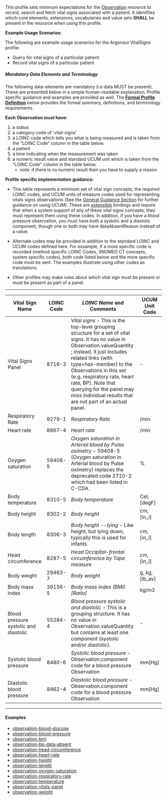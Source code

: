 This profile sets minimum expectations for the [Observation] resource to record, search and fetch vital signs associated with a patient. It identifies which core elements, extensions, vocabularies and value sets **SHALL** be present in the resource when using this profile.

**Example Usage Scenarios:**

The following are example usage scenarios for the Argonaut VitalSigns
profile:

-   Query for vital signs of a particular patient
-   Record vital signs of a particular patient

##### Mandatory Data Elements and Terminology


The following data-elements are mandatory (i.e data MUST be present). These are presented below in a simple human-readable explanation.  Profile specific guidance and examples are provided as well.  The [**Formal Profile Definition**](#profile) below provides the  formal summary, definitions, and  terminology requirements.  

**Each Observation must have:**

1.  a status
1.  a category code of 'vital-signs'
1.  a LOINC code which tells you what is being measured and is taken from the “LOINC Code” column in the table below.
1.  a patient
1.  a time indicating when the measurement was taken
1.  a numeric result value and standard UCUM unit which is taken from the “LOINC Code” column in the table below.
    -   note: if there is no numeric result then you have to supply a reason

**Profile specific implementation guidance:**

* This table represents a minimum set of vital sign concepts, the required LOINC codes, and UCUM units of measure codes used for representing vitals signs observations (See the [General Guidance Section] for further guidance on using UCUM). These are [extensible] bindings and require that when a system support of any of these vital signs concepts, they must represent them using these codes. In addition, if you have a blood pressure observation, you must have both a systolic and a diastolic component, though one or both may have dataAbsentReason instead of a value.

* Alternate codes may be provided in addition to the standard LOINC and UCUM codes defined here.  For exsample, if a more specific code is recorded (method specific LOINC Codes, SNOMED CT concepts, system specific codes), both code listed below and the more specific code must be sent.  The examples illustrate using other codes as translations.

* Other profiles may make rules about which vital sign must be present or must be present as part of a panel.

---

<table class="grid">
  <thead>
    <tr>
      <th>Vital Sign Name</th>
      <th>LOINC Code</th>
      <th><em>LOINC Name </em>and Comments</th>
      <th>UCUM Unit Code</th>
    </tr>
  </thead>
  <tbody>
    <tr>
      <td>Vital Signs Panel</td>
      <td>8716-3</td>
      <td><em>Vital signs</em> - This is the top-level grouping structure for a set of vital signs. It has no value in Observation.valueQuantity ; instead, it just includes related links (with type=has-member) to the Observations in this set (e.g. respiratory rate, heart rate, BP). Note that querying for the panel may miss individual results that are not part of an actual panel.</td>
      <td>-</td>
    </tr>
    <tr>
      <td>Respiratory Rate</td>
      <td>9279-1</td>
      <td><em>Respiratory Rate</em></td>
      <td>/min</td>
    </tr>
    <tr>
      <td>Heart rate</td>
      <td>8867-4</td>
      <td><em>Heart rate</em></td>
      <td>/min</td>
    </tr>
    <tr>
      <td>Oxygen saturation</td>
      <td>59408-5</td>
      <td><em>Oxygen saturation in Arterial blood by Pulse oximetry</em> - 59408-5 (Oxygen saturation in Arterial blood by Pulse oximetry) replaces the deprecated code 2710-2 which had been listed in C-CDA.</td>
      <td>%</td>
    </tr>
    <tr>
      <td>Body temperature</td>
      <td>8310-5</td>
      <td><em>Body temperature</em></td>
      <td>Cel, [degF]</td>
    </tr>
    <tr>
      <td>Body height</td>
      <td>8302-2</td>
      <td><em>Body height</em></td>
      <td>cm, [in_i]</td>
    </tr>
    <tr>
      <td>Body length</td>
      <td>8306-3</td>
      <td><em>Body height --lying</em> - Like height, but lying down, typically this is used for infants</td>
      <td>cm, [in_i]</td>
    </tr>
    <tr>
      <td>Head circumference</td>
      <td>8287-5</td>
      <td><em>Head Occipital-frontal circumference by Tape measure</em></td>
      <td>cm, [in_i]</td>
    </tr>
    <tr>
      <td>Body weight</td>
      <td>29463-7</td>
      <td><em>Body weight</em></td>
      <td>g, kg,[lb_av]</td>
    </tr>
    <tr>
      <td>Body mass index</td>
      <td>39156-5</td>
      <td><em>Body mass index (BMI) [Ratio]</em></td>
      <td>kg/m2</td>
    </tr>
    <tr>
      <td>Blood pressure systolic and diastolic</td>
      <td>55284-4</td>
      <td><em>Blood pressure systolic and diastolic</em> - This is a grouping structure. It has no value in Observation.valueQuantity but contains at least one component (systolic and/or diastolic).</td>
      <td>-</td>
    </tr>
    <tr>
      <td>Systolic blood pressure</td>
      <td>8480-6</td>
      <td><em>Systolic blood pressure</em> - Observation.component code for a blood pressure Observation</td>
      <td>mm[Hg]</td>
    </tr>
    <tr>
      <td>Diastolic blood pressure</td>
      <td>8462-4</td>
      <td><em>Diastolic blood pressure</em> - Observation.component code for a blood pressure Observation</td>
      <td>mm[Hg]</td>
    </tr>
  </tbody>
</table>

---

#### Examples

- [observation-blood-glucose](Observation-blood-glucose.html)
- [observation-blood-pressure](Observation-blood-pressure.html)
- [observation-bmi](Observation-bmi.html)
- [observation-bp-data-absent](Observation-bp-data-absent.html)
- [observation-head-circumference](Observation-head-circumference.html)
- [observation-heart-rate](Observation-heart-rate.html)
- [observation-height](Observation-height.html)
- [observation-length](Observation-length.html)
- [observation-oxygen-saturation](Observation-oxygen-saturation.html)
- [observation-respiratory-rate](Observation-respiratory-rate.html)
- [observation-temperature](Observation-temperature.html)
- [observation-vitals-panel](Observation-vitals-panel.html)
- [observation-weight](Observation-weight.html)


[Observation]: http://hl7.org/fhir/observation.html
[extensible]: http://hl7.org/fhir/terminologies.html#extensible
[General Guidance Section]: definitions.html
